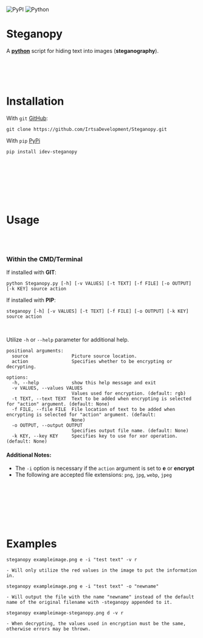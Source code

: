 ![PyPI](https://img.shields.io/pypi/v/idev-steganopy) ![Python](https://img.shields.io/pypi/pyversions/idev-steganopy)
# **Steganopy**
A [**python**](https://www.python.org) script for hiding text into images (**steganography**).
<br />
<br />
<br />
<br />
​<br />
# Installation
With `git` [GitHub](https://github.com):
```
git clone https://github.com/IrtsaDevelopment/Steganopy.git
```
With `pip` [PyPi](https://pypi.org/project/idev-steganopy/)
```
pip install idev-steganopy
```
<br />
<br />
<br />
<br />
<br />
<br />

# Usage
<br />
<br />

### Within the CMD/Terminal
If installed with **GIT**:
```
python Steganopy.py [-h] [-v VALUES] [-t TEXT] [-f FILE] [-o OUTPUT] [-k KEY] source action
```
If installed with **PIP**:
```
steganopy [-h] [-v VALUES] [-t TEXT] [-f FILE] [-o OUTPUT] [-k KEY] source action
```
<br />

Utilize `-h` or `--help` parameter for additional help.
```
positional arguments:
  source                Picture source location.
  action                Specifies whether to be encrypting or decrypting.

options:
  -h, --help            show this help message and exit
  -v VALUES, --values VALUES
                        Values used for encryption. (default: rgb)
  -t TEXT, --text TEXT  Text to be added when encrypting is selected for "action" argument. (default: None)
  -f FILE, --file FILE  File location of text to be added when encrypting is selected for "action" argument. (default:
                        None)
  -o OUTPUT, --output OUTPUT
                        Specifies output file name. (default: None)
  -k KEY, --key KEY     Specifies key to use for xor operation. (default: None)
```
#### Additional Notes: 
- The `-i` option is necessary if the `action` argument is set to **e** or **encrypt**
- The following are accepted file extensions: `png`, `jpg`, `webp`, `jpeg`
<br />
<br />
<br />
<br />
<br />
<br />

# Examples
```
steganopy exampleimage.png e -i "test text" -v r

- Will only utilize the red values in the image to put the information in.
```
```
steganopy exampleimage.png e -i "test text" -o "newname"

- Will output the file with the name "newname" instead of the default name of the original filename with -steganopy appended to it.
```
```
steganopy exampleimage-steganopy.png d -v r

- When decrypting, the values used in encryption must be the same, otherwise errors may be thrown.
```
